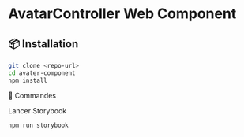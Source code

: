 # AvatarController Web Component

## 📦 Installation

```bash
git clone <repo-url>
cd avater-component
npm install
```

🚀 Commandes

Lancer Storybook
```bash
npm run storybook
```